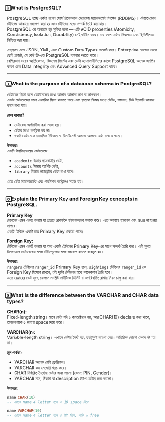 
### ১️⃣ What is PostgreSQL?

PostgreSQL হচ্ছে একটা ওপেন সোর্স রিলেশনাল ডেটাবেজ ম্যানেজমেন্ট সিস্টেম (RDBMS)। এটাতে ডেটা টেবিলের আকারে সংরক্ষণ করা হয় এবং টেবিলের মধ্যে সম্পর্ক তৈরি করা যায়।  
PostgreSQL এর অন্যতম বড় সুবিধা হলো — এটি ACID properties (Atomicity, Consistency, Isolation, Durability) মেইনটেইন করে। যার ফলে ডেটার নিরাপত্তা এবং স্থিতিশীলতা নিশ্চিত করা যায়।  

এছাড়াও এতে JSON, XML, এবং Custom Data Types সাপোর্ট করে। Enterprise লেভেল থেকে ছোট প্রজেক্ট, যে কেউ ফ্রি-তে PostgreSQL ব্যবহার করতে পারে।  
বেশিরভাগ ওয়েব অ্যাপ্লিকেশন, বিজনেস সিস্টেম এবং ডেটা অ্যানালাইসিসের কাজে PostgreSQL অনেক জনপ্রিয় কারণ এতে Data Integrity এবং Advanced Query Support থাকে।

---

### ২️⃣ What is the purpose of a database schema in PostgreSQL?

ডেটাবেজ স্কিমা হলো ডেটাবেজের মধ্যে আলাদা আলাদা ভাগ বা ভাগকরণ।  
একটা ডেটাবেজের মধ্যে একাধিক স্কিমা থাকতে পারে এবং প্রত্যেক স্কিমার মধ্যে টেবিল, ফাংশন, ভিউ ইত্যাদি আলাদা ভাবে রাখা যায়।  

**কেন দরকার?**  
- ডেটাবেজ অর্গানাইজ করা সহজ হয়।  
- ডেটার মধ্যে কনফ্লিক্ট হয় না।  
- একই ডেটাবেজে একাধিক ইউজার বা ডিপার্টমেন্ট আলাদা আলাদা ডেটা রাখতে পারে।  

**উদাহরণ:**  
একটি বিশ্ববিদ্যালয়ের ডেটাবেজে  
- `academic` স্কিমায় ছাত্রছাত্রীর ডেটা,  
- `accounts` স্কিমায় আর্থিক ডেটা,  
- `library` স্কিমায় লাইব্রেরির ডেটা রাখা যাবে।  

এতে ডেটা ম্যানেজমেন্ট এবং পারমিশন কন্ট্রোলও সহজ হয়।

---

### ৩️⃣ Explain the Primary Key and Foreign Key concepts in PostgreSQL.

**Primary Key:**  
টেবিলের এমন একটি কলাম যা প্রতিটি রেকর্ডকে ইউনিকভাবে শনাক্ত করে। এটি অবশ্যই ইউনিক এবং null না হওয়া লাগবে।  
একটি টেবিলে একটি মাত্র Primary Key থাকতে পারে।  

**Foreign Key:**  
টেবিলের এমন একটি কলাম যা অন্য একটি টেবিলের Primary Key-এর সাথে সম্পর্ক তৈরি করে। এটি মূলত রিলেশনাল ডেটাবেজের মধ্যে টেবিলগুলোর মধ্যে সংযোগ রাখতে ব্যবহৃত হয়।  

**উদাহরণ:**  
`rangers` টেবিলের `ranger_id` Primary Key হলে, `sightings` টেবিলের `ranger_id` কে Foreign Key হিসেবে রাখলে, ওই দুটো টেবিলের মধ্যে কানেকশন তৈরি হবে।  
এতে রেঞ্জারের ডেটা মুছে ফেললে সংশ্লিষ্ট সাইটিংও ডিলিট বা অপরিবর্তিত রাখার নিয়ম চালু করা যায়।

---

### ৪️⃣ What is the difference between the VARCHAR and CHAR data types?

**CHAR(n):**  
Fixed-length string। মানে ডেটা যদি ৫ ক্যারেক্টারও হয়, আর CHAR(10) declare করা থাকে, তাহলে বাকি ৫ জায়গা space দিয়ে ভরে।  

**VARCHAR(n):**  
Variable-length string। এখানে ডেটার দৈর্ঘ্য যত, ততটুকুই জায়গা নেয়। অতিরিক্ত কোনো স্পেস নষ্ট হয় না।  

**মূল পার্থক্য:**  
- VARCHAR অনেক বেশি ফ্লেক্সিবল।  
- VARCHAR কম মেমোরি খরচ করে।  
- CHAR নির্ধারিত দৈর্ঘ্যের ডেটার জন্য ভালো (যেমন: PIN, Gender)।  
- VARCHAR নাম, ঠিকানা বা description টাইপ ডেটার জন্য ভালো।  

**উদাহরণ:**  
```sql
name CHAR(10)
-- এখানে name 4 letter হলে ও 10 space নিবে

name VARCHAR(10)
-- এখানে name 4 letter হলে ৪ টাই নিবে, বাকি ৬ free

